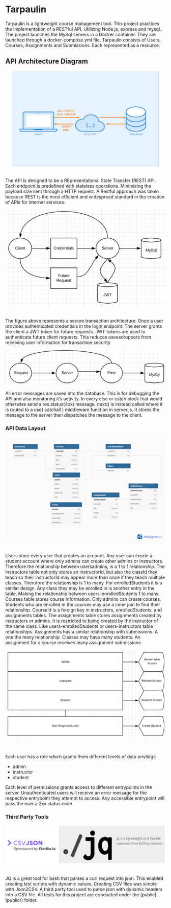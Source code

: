 # Tarpaulin

Tarpaulin is a lightweight course management tool. This project practices the implementation of a RESTful API. Utilizing Node.js, express and mysql. The project launches the MySql servers in a Docker container. They are launched through a docker-compose.yml file. Tarpaulin consists of Users, Courses, Assignments and Submissions. Each represented as a resource. 

## API Architecture Diagram

<p align="center">
  <img width="460" height="300" src="./projimages/REST.png">
</p>
<br />
The API is designed to be a REpresentational State Transfer (REST) API. Each endpoint is predefined with stateless operations. Minimizing the payload size sent through a HTTP request. A Restful approach was taken because
REST is the most efficient and widespread standard in the creation of APIs for internet services. 

<p align="center">
  <img src="./projimages/archfig1.png">
</p>
<br />
The figure above represents a secure transaction architecture. Once a user provides
authenticated credentials in the login endpoint. The server grants the client a JWT token for
future requests. JWT tokens are used to authenticate future client requests. This reduces
eavesdroppers from receiving user information for transaction security

<p align="center">
  <img src="./projimages/archfig2.PNG">
</p>
All error messages are saved into the database. This is for debugging the API and also
monitoring it’s activity. In every else or catch block that would otherwise send a res.status(4xx)
message. next() is instead called where it is routed to a use( catchall ) middleware function in
server.js. It stores the message to the server then dispatches the message to the client.

### API Data Layout 
<p align="center">
  <img src="./projimages/database.png">
</p>
<br />
Users store every user that creates an account. Any user can create a student account where
only admins can create other admins or instructors. Therefore the relationship between usersadmins, is a 1 to 1 relationship. The Instructors table not only stores an instructorId, but also the
classId they teach so their instructorId may appear more than once if they teach multiple
classes. Therefore the relationship is 1 to many. For enrolledStudents it is a similar design. Any
class they may be enrolled in is another entry in the table. Making the relationship between
users-enrolledStudents 1 to many.
<br />
Courses table stores course information. Only admins can create courses. Students who are
enrolled in the courses may use a inner join to find their relationship. CourseId is a foreign key
in instructors, enrolledStudents, and assignments tables. The assignments table stores
assignments created by instructors or admins. It is restricted to being created by the instructor of
the same class. Like users-enrolledStudents or users-instructors table relationships.
Assignments has a similar relationship with submissions. A one the many relationship. Classes
may have many students. An assignment for a course receives many assignment submissions.

<p align="center">
  <img src="./projimages/plevel.PNG">
</p>
<br />

Each user has a role which grants them different levels of data privlidge 
* admin
* instructor
* student

Each level of permissions grants access to different entrypoints in the server. Unauthenticated users will receive an error message for the respective entrypoint they attempt to access. 
Any accessible entrypoint will pass the user a 2xx status code. 

### Third Party Tools 
<p align="center">
  <img src="./projimages/tools.PNG">
</p>
<br />
JQ is a great tool for bash that parses a curl request into json. This enabled creating test scripts
with dynamic values. Creating CSV files was simple with Json2CSV. A third party tool used to
parse json with dynamic headers into a CSV file. All tests for this project are conducted under the [public](public/) folder.